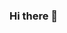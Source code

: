 ### Hi there 👋

<!--
**Chagantibhargavi/Chagantibhargavi** is a ✨ _special_ ✨ repository because its `README.md` (this file) appears on your GitHub profile.

First Name: Bhargavi 
Last Name: Chaganti

- 📫 My Education Details - MBA(HR)  2019 passed out, Vignan's Nirula Institute of Technology and Science for Women.
- 🔭 I’m currently working at Spanidea systems.
- 🌱 I’m having one year of experience as hr talent acquisition.
- 👯 My Hobbies are - Watching Movies, Drawing, Solving Brain Teasing Puzzles.
-->
